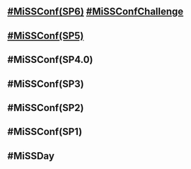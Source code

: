 ## [#MiSSConf(SP6)](SP6) [#MiSSConfChallenge](Challenge)
## [#MiSSConf(SP5)](SP5)
## #MiSSConf(SP4.0)
## #MiSSConf(SP3)
## #MiSSConf(SP2)
## #MiSSConf(SP1)
## #MiSSDay
